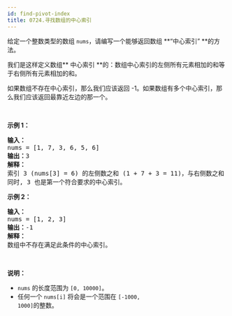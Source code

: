 ```yaml
---
id: find-pivot-index
title: 0724.寻找数组的中心索引
---
```

给定一个整数类型的数组 <code>nums</code>，请编写一个能够返回数组 **“中心索引” **的方法。

我们是这样定义数组** 中心索引 **的：数组中心索引的左侧所有元素相加的和等于右侧所有元素相加的和。

如果数组不存在中心索引，那么我们应该返回 -1。如果数组有多个中心索引，那么我们应该返回最靠近左边的那一个。

 

**示例 1：**


<pre><strong>输入：</strong><br/>nums = [1, 7, 3, 6, 5, 6]<br/><strong>输出：</strong>3<br/><strong>解释：</strong><br/>索引 3 (nums[3] = 6) 的左侧数之和 (1 + 7 + 3 = 11)，与右侧数之和 (5 + 6 = 11) 相等。<br/>同时, 3 也是第一个符合要求的中心索引。<br/></pre>

**示例 2：**


<pre><strong>输入：</strong><br/>nums = [1, 2, 3]<br/><strong>输出：</strong>-1<br/><strong>解释：</strong><br/>数组中不存在满足此条件的中心索引。</pre>

 

**说明：**


- <code>nums</code> 的长度范围为 <code>[0, 10000]</code>。
- 任何一个 <code>nums[i]</code> 将会是一个范围在 <code>[-1000, 1000]</code>的整数。
